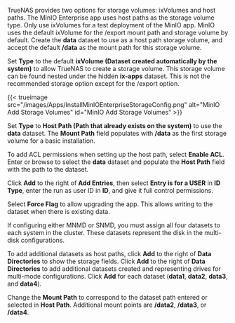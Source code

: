 &NewLine;

TrueNAS provides two options for storage volumes: ixVolumes and host paths.
The MinIO Enterprise app uses host paths as the storage volume type. Only use ixVolumes for a test deployment of the MinIO app.
MinIO uses the default ixVolume for the /export mount path and storage volume by default.
Create the **data** dataset to use as a host path storage volume, and accept the default **/data** as the mount path for this storage volume.

Set **Type** to the default **ixVolume (Dataset created automatically by the system)** to allow TrueNAS to create a storage volume.
This storage volume can be found nested under the hidden **ix-apps** dataset. This is not the recommended storage option except for the /export option.

{{< trueimage src="/images/Apps/InstallMinIOEnterpriseStorageConfig.png" alt="MinIO Add Storage Volumes" id="MinIO Add Storage Volumes" >}}

Set **Type** to **Host Path (Path that already exists on the system)** to use the **data** dataset.
The **Mount Path** field populates with **/data** as the first storage volume for a basic installation.

To add ACL permissions when setting up the host path, select **Enable ACL**.
Enter or browse to select the **data** dataset and populate the **Host Path** field with the path to the dataset.

Click **Add** to the right of **Add Entries**, then select **Entry is for a USER** in **ID Type**, enter the run as user ID in **ID**, and give it full control permissions.

Select **Force Flag** to allow upgrading the app. This allows writing to the dataset when there is existing data.

If configuring either MNMD or SNMD, you must assign all four datasets to each system in the cluster. These datasets represent the disk in the multi-disk configurations.

To add additional datasets as host paths, click **Add** to the right of **Data Directories** to show the storage fields.
Click **Add** to the right of **Data Directories** to add additional datasets created and representing drives for multi-mode configurations.
Click **Add** for each dataset (**data1**, **data2**, **data3**, and **data4**).

Change the **Mount Path** to correspond to the dataset path entered or selected in **Host Path**.
Additional mount points are **/data2**, **/data3**, or **/data4**.
